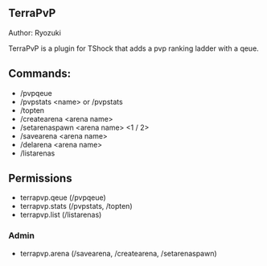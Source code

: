 ## TerraPvP

Author: Ryozuki

TerraPvP is a plugin for TShock that adds a pvp ranking ladder with a qeue.

## Commands:

- /pvpqeue
- /pvpstats \<name> or /pvpstats
- /topten
- /createarena \<arena name>
- /setarenaspawn \<arena name> \<1 / 2>
- /savearena \<arena name>
- /delarena \<arena name>
- /listarenas

## Permissions
- terrapvp.qeue (/pvpqeue)
- terrapvp.stats (/pvpstats, /topten)
- terrapvp.list (/listarenas)

### Admin
- terrapvp.arena (/savearena, /createarena, /setarenaspawn)
